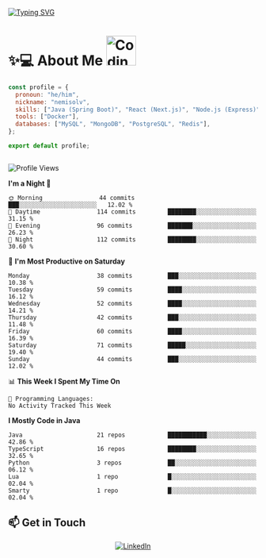 

[![Typing SVG](https://readme-typing-svg.demolab.com?font=Fira+Code&weight=500&pause=1000&center=true&vCenter=true&repeat=false&multiline=true&width=800&height=100&lines=Hi%2C+I'm+nemisolv%2C+a+Java+backend+dev+from+Vietnam.;My+brain+throws+'WordNotFoundException'+when+I+speak+English.+%F0%9F%A4%AF%F0%9F%93%9A)](https://git.io/typing-svg)

<p align="center">

# ✨💻 About Me  <img src="https://media.giphy.com/media/WUlplcMpOCEmTGBtBW/giphy.gif" width="60" alt="Coding gif">

</p>



``` javascript
const profile = {
  pronoun: "he/him",
  nickname: "nemisolv",
  skills: ["Java (Spring Boot)", "React (Next.js)", "Node.js (Express)"],
  tools: ["Docker"],
  databases: ["MySQL", "MongoDB", "PostgreSQL", "Redis"],
};

export default profile;



```




<!--START_SECTION:waka-->
![Profile Views](http://img.shields.io/badge/Profile%20Views-1-blue)

**I'm a Night 🦉** 

```text
🌞 Morning                44 commits          ███░░░░░░░░░░░░░░░░░░░░░░   12.02 % 
🌆 Daytime                114 commits         ████████░░░░░░░░░░░░░░░░░   31.15 % 
🌃 Evening                96 commits          ███████░░░░░░░░░░░░░░░░░░   26.23 % 
🌙 Night                  112 commits         ████████░░░░░░░░░░░░░░░░░   30.60 % 
```
📅 **I'm Most Productive on Saturday** 

```text
Monday                   38 commits          ███░░░░░░░░░░░░░░░░░░░░░░   10.38 % 
Tuesday                  59 commits          ████░░░░░░░░░░░░░░░░░░░░░   16.12 % 
Wednesday                52 commits          ████░░░░░░░░░░░░░░░░░░░░░   14.21 % 
Thursday                 42 commits          ███░░░░░░░░░░░░░░░░░░░░░░   11.48 % 
Friday                   60 commits          ████░░░░░░░░░░░░░░░░░░░░░   16.39 % 
Saturday                 71 commits          █████░░░░░░░░░░░░░░░░░░░░   19.40 % 
Sunday                   44 commits          ███░░░░░░░░░░░░░░░░░░░░░░   12.02 % 
```


📊 **This Week I Spent My Time On** 

```text
💬 Programming Languages: 
No Activity Tracked This Week
```

**I Mostly Code in Java** 

```text
Java                     21 repos            ███████████░░░░░░░░░░░░░░   42.86 % 
TypeScript               16 repos            ████████░░░░░░░░░░░░░░░░░   32.65 % 
Python                   3 repos             ██░░░░░░░░░░░░░░░░░░░░░░░   06.12 % 
Lua                      1 repo              █░░░░░░░░░░░░░░░░░░░░░░░░   02.04 % 
Smarty                   1 repo              █░░░░░░░░░░░░░░░░░░░░░░░░   02.04 % 
```




<!--END_SECTION:waka-->



## 📫 Get in Touch

<div align="center">

[![LinkedIn](https://img.shields.io/badge/LinkedIn-0077B5?style=for-the-badge&logo=linkedin&logoColor=white)](https://www.linkedin.com/in/vu-nam-510688319)
<!-- [![Twitter](https://img.shields.io/badge/Twitter-1DA1F2?style=for-the-badge&logo=twitter&logoColor=white)](https://twitter.com/yourusername)
[![Email](https://img.shields.io/badge/Email-D14836?style=for-the-badge&logo=gmail&logoColor=white)](mailto:your.email@example.com) -->

</div>


